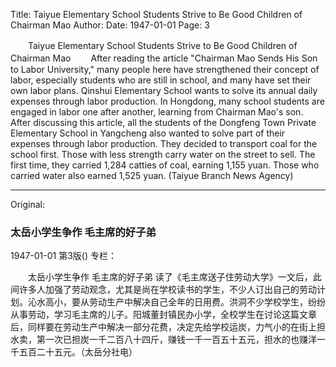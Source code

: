 Title: Taiyue Elementary School Students Strive to Be Good Children of Chairman Mao
Author:
Date: 1947-01-01
Page: 3

　　Taiyue Elementary School Students Strive to Be Good Children of Chairman Mao
　　After reading the article "Chairman Mao Sends His Son to Labor University," many people here have strengthened their concept of labor, especially students who are still in school, and many have set their own labor plans. Qinshui Elementary School wants to solve its annual daily expenses through labor production. In Hongdong, many school students are engaged in labor one after another, learning from Chairman Mao's son. After discussing this article, all the students of the Dongfeng Town Private Elementary School in Yangcheng also wanted to solve part of their expenses through labor production. They decided to transport coal for the school first. Those with less strength carry water on the street to sell. The first time, they carried 1,284 catties of coal, earning 1,155 yuan. Those who carried water also earned 1,525 yuan. (Taiyue Branch News Agency)



<hr /> 

Original: 


### 太岳小学生争作  毛主席的好子弟

1947-01-01
第3版()
专栏：

　　太岳小学生争作
    毛主席的好子弟
    读了《毛主席送子住劳动大学》一文后，此间许多人加强了劳动观念，尤其是尚在学校读书的学生，不少人订出自己的劳动计划。沁水高小，要从劳动生产中解决自己全年的日用费。洪洞不少学校学生，纷纷从事劳动，学习毛主席的儿子。阳城董封镇民办小学，全校学生在讨论这篇文章后，同样要在劳动生产中解决一部分花费，决定先给学校运炭，力气小的在街上担水卖，第一次已担炭一千二百八十四斤，赚钱一千一百五十五元，担水的也赚洋一千五百二十五元。（太岳分社电）
